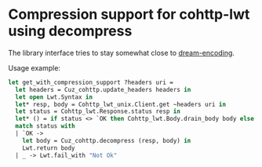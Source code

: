 # Compression support for cohttp-lwt using decompress

The library interface tries to stay somewhat close to
[dream-encoding](https://github.com/tmattio/dream-encoding).

Usage example:
```ocaml
let get_with_compression_support ?headers uri =
  let headers = Cuz_cohttp.update_headers headers in
  let open Lwt.Syntax in
  let* resp, body = Cohttp_lwt_unix.Client.get ~headers uri in
  let status = Cohttp_lwt.Response.status resp in
  let* () = if status <> `OK then Cohttp_lwt.Body.drain_body body else Lwt.return_unit in
  match status with
  | `OK ->
    let body = Cuz_cohttp.decompress (resp, body) in
    Lwt.return body
  | _ -> Lwt.fail_with "Not Ok"
```